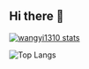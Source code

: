 ## Hi there 👋

<!--
**wangyi1310/wangyi1310** is a ✨ _special_ ✨ repository because its `README.md` (this file) appears on your GitHub profile.

Here are some ideas to get you started:

- 🔭 I’m currently working on ...
- 🌱 I’m currently learning ...
- 👯 I’m looking to collaborate on ...
- 🤔 I’m looking for help with ...
- 💬 Ask me about ...
- 📫 How to reach me: ...
- 😄 Pronouns: ...
- ⚡ Fun fact: ...
-->
[![wangyi1310 stats](https://github-readme-stats.vercel.app/api?username=wangyi1310&theme=dark&show_icons=true)](https://github.com/wangyi1310)

![Top Langs](https://github-readme-stats.vercel.app/api/top-langs/?username=wangyi1310&hide_progress=true)
